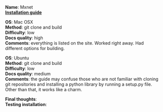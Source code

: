**Name**: Mxnet </br>
**[Installation guide](http://mxnet.readthedocs.io/en/latest/how_to/build.html)**

**OS**: Mac OSX </br>
**Method**: git clone and build </br>
**Difficulty**: low</br>
**Docs quality**: high </br>
**Comments**: everything is listed on the site. Worked right away. Had different options for building.

**OS**: Ubuntu </br>
**Method**: git clone and build </br>
**Difficulty**: low</br>
**Docs quality**: medium </br>
**Comments**: the guide may confuse those who are not familiar with cloning git repositories and installing a python library by running a setup.py file. Other than that, it works like a charm.

**Final thoughts**: </br>
**Testing installation**:
